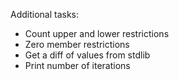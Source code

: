 Additional tasks:
* Count upper and lower restrictions
* Zero member restrictions
* Get a diff of values from stdlib
* Print number of iterations
